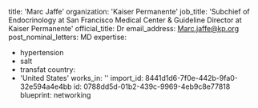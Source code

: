 title: 'Marc Jaffe'
organization: 'Kaiser Permanente'
job_title: 'Subchief of Endocrinology at San Francisco Medical Center & Guideline Director at Kaiser Permanente'
official_title: Dr
email_address: Marc.jaffe@kp.org
post_nominal_letters: MD
expertise:
  - hypertension
  - salt
  - transfat
country:
  - 'United States'
works_in: ''
import_id: 8441d1d6-7f0e-442b-9fa0-32e594a4e4bb
id: 0788dd5d-01b2-439c-9969-4eb9c8e77818
blueprint: networking
